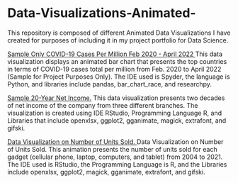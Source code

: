 # Data-Visualizations-Animated-
This repository is composed of different Animated Data Visualizations I have created for purposes of including it in my project portfolio for Data Science. 

[Sample Only COVID-19 Cases Per Million Feb 2020 - April 2022 ](http://www.ptcsitesresearch.com/p/sample-only-covid-19-cases-per-million.html)
This data visualization displays an animated bar chart that presents the top countries in terms of COVID-19 cases total per million from Feb. 2020 to April 2022 (Sample for Project Purposes Only). The IDE used is Spyder, the language is Python, and libraries include pandas, bar_chart_race, and researchpy. 

[Sample 20-Year Net Income.](http://www.ptcsitesresearch.com/p/20-year-net-income-data-visualization.html) This data visualization presents two decades of net income of the company from three different branches. The visualization is created using IDE RStudio, Programming Language R, and Libraries that include openxlsx, ggplot2, gganimate, magick, extrafont, and gifski. 

[Data Visualization on Number of Units Sold. ](http://www.ptcsitesresearch.com/p/sample-number-of-units-sold.html)Data Visualization on Number of Units Sold. This animation presents the number of units sold for each gadget (cellular phone, laptop, computers, and tablet) from 2004 to 2021. The IDE used is RStudio, the Programming Language is R, and the Libraries include openxlsx, ggplot2, magick, gganimate, extrafont, and gifski.
